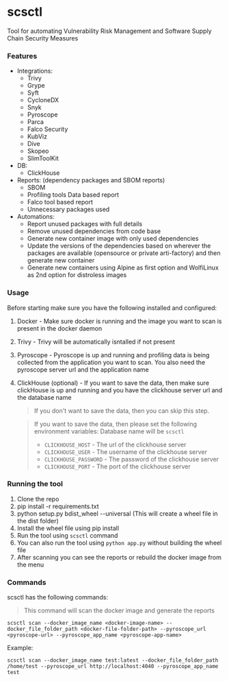 # scsctl
Tool for automating Vulnerability Risk Management and Software Supply Chain Security Measures

### Features
- Integrations:
	- Trivy
	- Grype
	- Syft
	- CycloneDX
	- Snyk
	- Pyroscope
	- Parca
	- Falco Security
	- KubViz
	- Dive
	- Skopeo
	- SlimToolKit 
- DB:
	- ClickHouse
- Reports: (dependency packages and SBOM reports)
	- SBOM
	- Profiling tools Data based report
	- Falco tool based report
	- Unnecessary packages used
- Automations:
	- Report unused packages with full details 
	- Remove unused dependencies from code base 
	- Generate new container image with only used dependencies 
	- Update the versions of the dependencies based on wherever the packages are available (opensource or private arti-factory) and then generate new container
	- Generate new containers using Alpine as first option and WolfiLinux as 2nd option for distroless images


### Usage

Before starting make sure you have the following installed and configured:

1. Docker - Make sure docker is running and the image you want to scan is present in the docker daemon
2. Trivy - Trivy will be automatically isntalled if not present
3. Pyroscope - Pyroscope is up and running and profiling data is being collected from the application you want to scan. You also need the pyroscope server url and the application name
4. ClickHouse (optional) - If you want to save the data, then make sure clickHouse is up and running and you have the clickhouse server url and the database name
	> If you don't want to save the data, then you can skip this step.

	> If you want to save the data, then please set the following environment variables:
	Database name will be `scsctl`
	> - `CLICKHOUSE_HOST` - The url of the clickhouse server
	> - `CLICKHOUSE_USER` - The username of the clickhouse server
	> - `CLICKHOUSE_PASSWORD` - The password of the clickhouse server
	> - `CLICKHOUSE_PORT` - The port of the clickhouse server
	
### Running the tool

1. Clone the repo
2. pip install -r requirements.txt
3. python setup.py bdist_wheel --universal (This will create a wheel file in the dist folder)
4. Install the wheel file using pip install <wheel file name>
5. Run the tool using `scsctl` command
6. You can also run the tool using `python app.py` without building the wheel file
7. After scanning you can see the reports or rebuild the docker image from the menu


### Commands

scsctl has the following commands:
> This command will scan the docker image and generate the reports
```shell
scsctl scan --docker_image_name <docker-image-name> --docker_file_folder_path <docker-file-folder-path> --pyroscope_url <pyroscope-url> --pyroscope_app_name <pyroscope-app-name>
```
Example:
```shell
scsctl scan --docker_image_name test:latest --docker_file_folder_path /home/test --pyroscope_url http://localhost:4040 --pyroscope_app_name test
```

